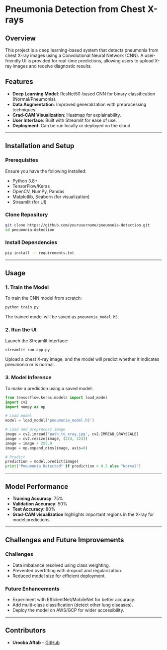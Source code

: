 # Pneumonia Detection from Chest X-rays

## Overview
This project is a deep learning-based system that detects pneumonia from chest X-ray images using a Convolutional Neural Network (CNN). A user-friendly UI is provided for real-time predictions, allowing users to upload X-ray images and receive diagnostic results.

## Features
- **Deep Learning Model**: ResNet50-based CNN for binary classification (Normal/Pneumonia).
- **Data Augmentation**: Improved generalization with preprocessing techniques.
- **Grad-CAM Visualization**: Heatmap for explainability.
- **User Interface**: Built with Streamlit for ease of use.
- **Deployment**: Can be run locally or deployed on the cloud.

---

## Installation and Setup
### Prerequisites
Ensure you have the following installed:
- Python 3.8+
- TensorFlow/Keras
- OpenCV, NumPy, Pandas
- Matplotlib, Seaborn (for visualization)
- Streamlit (for UI)

### Clone Repository
```bash
git clone https://github.com/yourusername/pneumonia-detection.git
cd pneumonia-detection
```

### Install Dependencies
```bash
pip install -r requirements.txt
```

---

## Usage
### 1. Train the Model
To train the CNN model from scratch:
```bash
python train.py
```
The trained model will be saved as `pneumonia_model.h5`.

### 2. Run the UI
Launch the Streamlit interface:
```bash
streamlit run app.py
```
Upload a chest X-ray image, and the model will predict whether it indicates pneumonia or is normal.

### 3. Model Inference
To make a prediction using a saved model:
```python
from tensorflow.keras.models import load_model
import cv2
import numpy as np

# Load model
model = load_model('pneumonia_model.h5')

# Load and preprocess image
image = cv2.imread('path_to_xray.jpg', cv2.IMREAD_GRAYSCALE)
image = cv2.resize(image, (224, 224))
image = image / 255.0
image = np.expand_dims(image, axis=0)

# Predict
prediction = model.predict(image)
print("Pneumonia Detected" if prediction > 0.5 else "Normal")
```

---

## Model Performance
- **Training Accuracy**: 75%
- **Validation Accuracy**: 50%
- **Test Accuracy**: 80%
- **Grad-CAM visualization** highlights important regions in the X-ray for model predictions.

---

## Challenges and Future Improvements
### Challenges
- Data imbalance resolved using class weighting.
- Prevented overfitting with dropout and regularization.
- Reduced model size for efficient deployment.

### Future Enhancements
- Experiment with EfficientNet/MobileNet for better accuracy.
- Add multi-class classification (detect other lung diseases).
- Deploy the model on AWS/GCP for wider accessibility.

---

## Contributors
- **Urooba Aftab** – [GitHub](https://github.com/uruba24)
